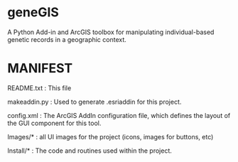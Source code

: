geneGIS 
=======

A Python Add-in and ArcGIS toolbox for manipulating individual-based genetic records in a geographic context.

MANIFEST
========

README.txt   : This file

makeaddin.py : Used to generate .esriaddin for this project.

config.xml   : The ArcGIS AddIn configuration file, which defines the layout
               of the GUI component for this tool.

Images/*     : all UI images for the project (icons, images for buttons, 
               etc)

Install/*    : The code and routines used within the project.
